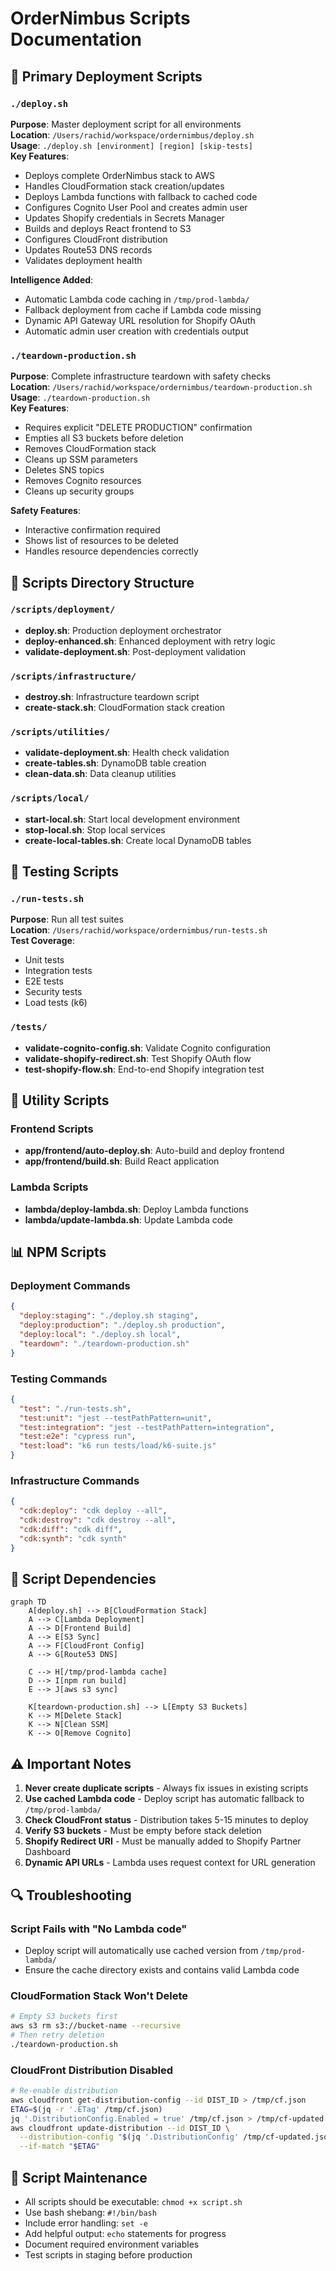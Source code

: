 # OrderNimbus Scripts Documentation

## 🚀 Primary Deployment Scripts

### `./deploy.sh`
**Purpose**: Master deployment script for all environments  
**Location**: `/Users/rachid/workspace/ordernimbus/deploy.sh`  
**Usage**: `./deploy.sh [environment] [region] [skip-tests]`  
**Key Features**:
- Deploys complete OrderNimbus stack to AWS
- Handles CloudFormation stack creation/updates
- Deploys Lambda functions with fallback to cached code
- Configures Cognito User Pool and creates admin user
- Updates Shopify credentials in Secrets Manager
- Builds and deploys React frontend to S3
- Configures CloudFront distribution
- Updates Route53 DNS records
- Validates deployment health

**Intelligence Added**:
- Automatic Lambda code caching in `/tmp/prod-lambda/`
- Fallback deployment from cache if Lambda code missing
- Dynamic API Gateway URL resolution for Shopify OAuth
- Automatic admin user creation with credentials output

### `./teardown-production.sh`
**Purpose**: Complete infrastructure teardown with safety checks  
**Location**: `/Users/rachid/workspace/ordernimbus/teardown-production.sh`  
**Usage**: `./teardown-production.sh`  
**Key Features**:
- Requires explicit "DELETE PRODUCTION" confirmation
- Empties all S3 buckets before deletion
- Removes CloudFormation stack
- Cleans up SSM parameters
- Deletes SNS topics
- Removes Cognito resources
- Cleans up security groups

**Safety Features**:
- Interactive confirmation required
- Shows list of resources to be deleted
- Handles resource dependencies correctly

## 📁 Scripts Directory Structure

### `/scripts/deployment/`
- **deploy.sh**: Production deployment orchestrator
- **deploy-enhanced.sh**: Enhanced deployment with retry logic
- **validate-deployment.sh**: Post-deployment validation

### `/scripts/infrastructure/`
- **destroy.sh**: Infrastructure teardown script
- **create-stack.sh**: CloudFormation stack creation

### `/scripts/utilities/`
- **validate-deployment.sh**: Health check validation
- **create-tables.sh**: DynamoDB table creation
- **clean-data.sh**: Data cleanup utilities

### `/scripts/local/`
- **start-local.sh**: Start local development environment
- **stop-local.sh**: Stop local services
- **create-local-tables.sh**: Create local DynamoDB tables

## 🧪 Testing Scripts

### `./run-tests.sh`
**Purpose**: Run all test suites  
**Location**: `/Users/rachid/workspace/ordernimbus/run-tests.sh`  
**Test Coverage**:
- Unit tests
- Integration tests  
- E2E tests
- Security tests
- Load tests (k6)

### `/tests/`
- **validate-cognito-config.sh**: Validate Cognito configuration
- **validate-shopify-redirect.sh**: Test Shopify OAuth flow
- **test-shopify-flow.sh**: End-to-end Shopify integration test

## 🔧 Utility Scripts

### Frontend Scripts
- **app/frontend/auto-deploy.sh**: Auto-build and deploy frontend
- **app/frontend/build.sh**: Build React application

### Lambda Scripts
- **lambda/deploy-lambda.sh**: Deploy Lambda functions
- **lambda/update-lambda.sh**: Update Lambda code

## 📊 NPM Scripts

### Deployment Commands
```json
{
  "deploy:staging": "./deploy.sh staging",
  "deploy:production": "./deploy.sh production",
  "deploy:local": "./deploy.sh local",
  "teardown": "./teardown-production.sh"
}
```

### Testing Commands
```json
{
  "test": "./run-tests.sh",
  "test:unit": "jest --testPathPattern=unit",
  "test:integration": "jest --testPathPattern=integration",
  "test:e2e": "cypress run",
  "test:load": "k6 run tests/load/k6-suite.js"
}
```

### Infrastructure Commands
```json
{
  "cdk:deploy": "cdk deploy --all",
  "cdk:destroy": "cdk destroy --all",
  "cdk:diff": "cdk diff",
  "cdk:synth": "cdk synth"
}
```

## 🔄 Script Dependencies

```mermaid
graph TD
    A[deploy.sh] --> B[CloudFormation Stack]
    A --> C[Lambda Deployment]
    A --> D[Frontend Build]
    A --> E[S3 Sync]
    A --> F[CloudFront Config]
    A --> G[Route53 DNS]
    
    C --> H[/tmp/prod-lambda cache]
    D --> I[npm run build]
    E --> J[aws s3 sync]
    
    K[teardown-production.sh] --> L[Empty S3 Buckets]
    K --> M[Delete Stack]
    K --> N[Clean SSM]
    K --> O[Remove Cognito]
```

## ⚠️ Important Notes

1. **Never create duplicate scripts** - Always fix issues in existing scripts
2. **Use cached Lambda code** - Deploy script has automatic fallback to `/tmp/prod-lambda/`
3. **Check CloudFront status** - Distribution takes 5-15 minutes to deploy
4. **Verify S3 buckets** - Must be empty before stack deletion
5. **Shopify Redirect URI** - Must be manually added to Shopify Partner Dashboard
6. **Dynamic API URLs** - Lambda uses request context for URL generation

## 🔍 Troubleshooting

### Script Fails with "No Lambda code"
- Deploy script will automatically use cached version from `/tmp/prod-lambda/`
- Ensure the cache directory exists and contains valid Lambda code

### CloudFormation Stack Won't Delete
```bash
# Empty S3 buckets first
aws s3 rm s3://bucket-name --recursive
# Then retry deletion
./teardown-production.sh
```

### CloudFront Distribution Disabled
```bash
# Re-enable distribution
aws cloudfront get-distribution-config --id DIST_ID > /tmp/cf.json
ETAG=$(jq -r '.ETag' /tmp/cf.json)
jq '.DistributionConfig.Enabled = true' /tmp/cf.json > /tmp/cf-updated.json
aws cloudfront update-distribution --id DIST_ID \
  --distribution-config "$(jq '.DistributionConfig' /tmp/cf-updated.json)" \
  --if-match "$ETAG"
```

## 📝 Script Maintenance

- All scripts should be executable: `chmod +x script.sh`
- Use bash shebang: `#!/bin/bash`
- Include error handling: `set -e`
- Add helpful output: `echo` statements for progress
- Document required environment variables
- Test scripts in staging before production
